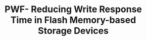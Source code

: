 ---
layout: publication-single
title: PWF- Reducing Write Response Time in Flash Memory-based Storage Devices
name: IEEE Global Conference on Consumer Electronics (GCCE) 2012
first-author: Jaeho Shin
co-authors: Sungmin Park, Dongwook Kim, Sooyong Kang
during: 2012.10.02 - 2012.10.05
location: Tokyo, Japan
impactfactor: 
doi: 
note: 
categories: 
 - Flash Memory and Non-Volatile RAM
tag: 
 - International Conference
---